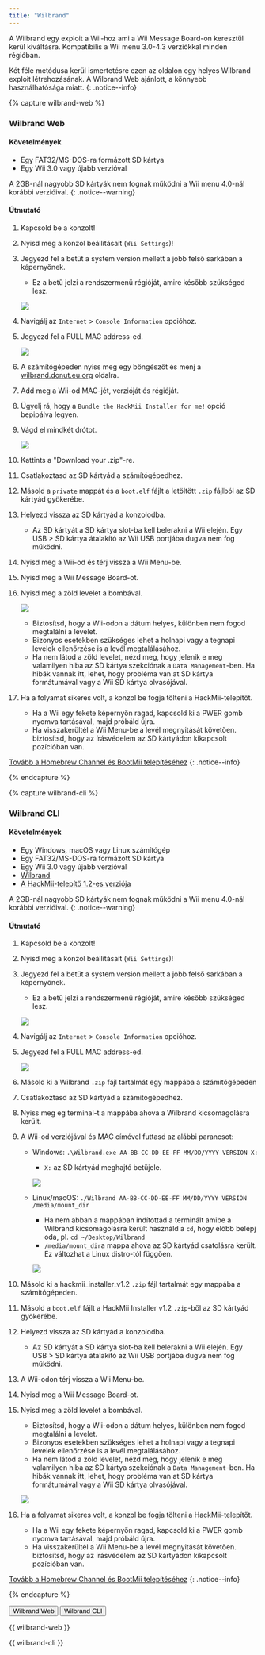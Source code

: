 ```yaml
---
title: "Wilbrand"
---
```


A Wilbrand egy exploit a Wii-hoz ami a Wii Message Board-on keresztül kerül kiváltásra. Kompatibilis a Wii menu 3.0-4.3 verziókkal minden régióban.

Két féle metódusa kerül ismertetésre ezen az oldalon egy helyes Wilbrand exploit létrehozásának. A Wilbrand Web ajánlott, a könnyebb használhatósága miatt.
{: .notice--info}

{% capture wilbrand-web %}

### Wilbrand Web

#### Követelmények

* Egy FAT32/MS-DOS-ra formázott SD kártya
* Egy Wii 3.0 vagy újabb verzióval

A 2GB-nál nagyobb SD kártyák nem fognak működni a Wii menu 4.0-nál korábbi verzióival.
{: .notice--warning}

#### Útmutató

1. Kapcsold be a konzolt!
1. Nyisd meg a konzol beállításait (`Wii Settings`)!
1. Jegyezd fel a betüt a system version mellett a jobb felső sarkában a képernyőnek.
    + Ez a betű jelzi a rendszermenü régióját, amire később szükséged lesz.

    ![](/images/wii/SystemMenuVersion.png)

1. Navigálj az `Internet` > `Console Information` opcióhoz.
1. Jegyezd fel a FULL MAC address-ed.

    ![](/images/wii/MacAddress.png)

1. A számítógépeden nyiss meg egy böngészőt és menj a [wilbrand.donut.eu.org](https://wilbrand.donut.eu.org/) oldalra.
1. Add meg a Wii-od MAC-jét, verzióját és régióját.
1. Ügyelj rá, hogy a `Bundle the HackMii Installer for me!` opció bepipálva legyen.
1. Vágd el mindkét drótot.

    ![](/images/exploits/wilbrand/web.png)

1. Kattints a "Download your .zip"-re.
1. Csatlakoztasd az SD kártyád a számítógépedhez.
1. Másold a `private` mappát és a `boot.elf` fájlt a letöltött `.zip` fájlból az SD kártyád gyökerébe.
1. Helyezd vissza az SD kártyád a konzolodba.
    + Az SD kártyát a SD kártya slot-ba kell belerakni a Wii elején. Egy USB > SD kártya átalakító az Wii USB portjába dugva nem fog működni.
1. Nyisd meg a Wii-od és térj vissza a Wii Menu-be.
1. Nyisd meg a Wii Message Board-ot.
1. Nyisd meg a zöld levelet a bombával.

    ![](/images/exploits/wilbrand/msgboard.png)

    + Biztosítsd, hogy a Wii-odon a dátum helyes, különben nem fogod megtalálni a levelet.
    + Bizonyos esetekben szükséges lehet a holnapi vagy a tegnapi levelek ellenőrzése is a levél megtalálásához.
    + Ha nem látod a zöld levelet, nézd meg, hogy jelenik e meg valamilyen hiba az SD kártya szekciónak a `Data Management`-ben. Ha hibák vannak itt, lehet, hogy probléma van at SD kártya formátumával vagy a Wii SD kártya olvasójával.


1. Ha a folyamat sikeres volt, a konzol be fogja tölteni a HackMii-telepítőt.
    + Ha a Wii egy fekete képernyőn ragad, kapcsold ki a PWER gomb nyomva tartásával, majd próbáld újra.
    + Ha visszakerültél a Wii Menu-be a levél megnyitását követően. biztosítsd, hogy az írásvédelem az SD kártyádon kikapcsolt pozícióban van.

[Tovább a Homebrew Channel és BootMii telepítéséhez](hbc)
{: .notice--info}

{% endcapture %}

{% capture wilbrand-cli %}

### Wilbrand CLI

#### Követelmények

* Egy Windows, macOS vagy Linux számítógép
* Egy FAT32/MS-DOS-ra formázott SD kártya
* Egy Wii 3.0 vagy újabb verzióval
* [Wilbrand](https://static.wiidatabase.de/Wilbrand.zip)
* [A HackMii-telepítő 1.2-es verziója](https://bootmii.org/download/)

A 2GB-nál nagyobb SD kártyák nem fognak működni a Wii menu 4.0-nál korábbi verzióival.
{: .notice--warning}

#### Útmutató

1. Kapcsold be a konzolt!
1. Nyisd meg a konzol beállításait (`Wii Settings`)!
1. Jegyezd fel a betüt a system version mellett a jobb felső sarkában a képernyőnek.
    + Ez a betű jelzi a rendszermenü régióját, amire később szükséged lesz.

    ![](/images/wii/SystemMenuVersion.png)

1. Navigálj az `Internet` > `Console Information` opcióhoz.
1. Jegyezd fel a FULL MAC address-ed.

    ![](/images/wii/MacAddress.png)

1. Másold ki a Wilbrand `.zip` fájl tartalmát egy mappába a számítógépeden
1. Csatlakoztasd az SD kártyád a számítógépedhez.
1. Nyiss meg eg terminal-t a mappába ahova a Wilbrand kicsomagolásra került.
1. A Wii-od verziójával és MAC címével futtasd az alábbi parancsot:

    + Windows: `.\Wilbrand.exe AA-BB-CC-DD-EE-FF MM/DD/YYYY VERSION X:`
        + `X:` az SD kártyád meghajtó betüjele.

        ![](/images/exploits/wilbrand/windows.png)

    + Linux/macOS: `./Wilbrand AA-BB-CC-DD-EE-FF MM/DD/YYYY VERSION /media/mount_dir`
        + Ha nem abban a mappában indítottad a terminált amibe a Wilbrand kicsomagolásra került használd a `cd`, hogy előbb belépj oda, pl. `cd ~/Desktop/Wilbrand`
        + `/media/mount_dir`a mappa ahova az SD kártyád csatolásra került. Ez változhat a Linux distro-tól függően.

        ![](/images/exploits/wilbrand/linux.png)

1. Másold ki a hackmii_installer_v1.2 `.zip` fájl tartalmát egy mappába a számítógépeden.
1. Másold a `boot.elf` fájlt a HackMii Installer v1.2 `.zip`-ből az SD kártyád gyökerébe.
1. Helyezd vissza az SD kártyád a konzolodba.
    + Az SD kártyát a SD kártya slot-ba kell belerakni a Wii elején. Egy USB > SD kártya átalakító az Wii USB portjába dugva nem fog működni.
1. A Wii-odon térj vissza a Wii Menu-be.
1. Nyisd meg a Wii Message Board-ot.
1. Nyisd meg a zöld levelet a bombával.
    + Biztosítsd, hogy a Wii-odon a dátum helyes, különben nem fogod megtalálni a levelet.
    + Bizonyos esetekben szükséges lehet a holnapi vagy a tegnapi levelek ellenőrzése is a levél megtalálásához.
    + Ha nem látod a zöld levelet, nézd meg, hogy jelenik e meg valamilyen hiba az SD kártya szekciónak a `Data Management`-ben. Ha hibák vannak itt, lehet, hogy probléma van at SD kártya formátumával vagy a Wii SD kártya olvasójával.

    ![](/images/exploits/wilbrand/msgboard.png)

1. Ha a folyamat sikeres volt, a konzol be fogja tölteni a HackMii-telepítőt.
    + Ha a Wii egy fekete képernyőn ragad, kapcsold ki a PWER gomb nyomva tartásával, majd próbáld újra.
    + Ha visszakerültél a Wii Menu-be a levél megnyitását követően. biztosítsd, hogy az írásvédelem az SD kártyádon kikapcsolt pozícióban van.

[Tovább a Homebrew Channel és BootMii telepítéséhez](hbc)
{: .notice--info}

{% endcapture %}

<button class="btn btn--large btn--primary tabLink" onClick="select_tab(event, 'wilbrand-web')"> Wilbrand Web </button>
<button class="btn btn--large btn--info tabLink" onClick="select_tab(event, 'wilbrand-cli')"> Wilbrand CLI </button>

<div class="tabContent tabDefualt" id="wilbrand-web" markdown="1">

{{ wilbrand-web }}
</div>
<div class="tabContent" id="wilbrand-cli" markdown="1">
{{ wilbrand-cli }}
</div>

<script>
    const tabContents = document.getElementsByClassName('tabContent');
    const tabLinks    = document.getElementsByClassName('tabLink');

    for (tab of tabContents) { tab.style.display = 'none'; }
    document.getElementsByClassName('tabDefault')[0].style.display = 'block';

    function select_tab(event, tab_id)
    {
        for (tab of tabContents) { tab.style.display = 'none'; }
        for (btn of tabLinks) { btn.className = btn.className.replace('btn--primary', 'btn--info'); }

        document.getElementById(tab_id).style.display = 'block';
        event.currentTarget.className = event.currentTarget.className.replace('btn--info', 'btn--primary');
    }
</script>
